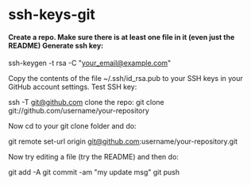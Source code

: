 ssh-keys-git
============


#### Create a repo. Make sure there is at least one file in it (even just the README) Generate ssh key:

ssh-keygen -t rsa -C "your_email@example.com"

Copy the contents of the file ~/.ssh/id_rsa.pub to your SSH keys in your GitHub account settings. Test SSH key:

ssh -T git@github.com
clone the repo:
git clone git://github.com/username/your-repository

Now cd to your git clone folder and do:

git remote set-url origin git@github.com:username/your-repository.git

Now try editing a file (try the README) and then do:

git add -A
git commit -am "my update msg"
git push


